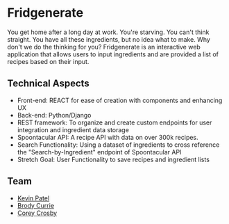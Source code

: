 # Fridgenerate

You get home after a long day at work. You're starving. You can't think straight. You have all these ingredients, but no idea what to make. Why don't we do the thinking for you? Fridgenerate is an interactive web application that allows users to input ingredients and are provided a list of recipes based on their input.

## Technical Aspects

- Front-end: REACT for ease of creation with components and enhancing UX
- Back-end: Python/Django
- REST framework: To organize and create custom endpoints for user integration and ingredient data storage
- Spoontacular API: A recipe API with data on over 300k recipes.
- Search Functionality: Using a dataset of ingredients to cross reference the "Search-by-Ingredient"                  endpoint of Spoontacular API
- Stretch Goal: User Functionality to save recipes and ingredient lists

## Team
- [Kevin Patel](https://kevinpatel.ca/)
- [Brody Currie](https://brodycurrie.com/)
- [Corey Crosby](https://github.com/coreycrosby)
